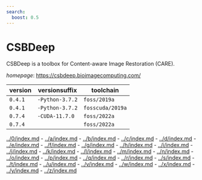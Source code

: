 ```yaml
---
search:
  boost: 0.5
---
```

# CSBDeep

CSBDeep is a toolbox for Content-aware Image Restoration (CARE).

*homepage*: <https://csbdeep.bioimagecomputing.com/>

version | versionsuffix | toolchain
--------|---------------|----------
``0.4.1`` | ``-Python-3.7.2`` | ``foss/2019a``
``0.4.1`` | ``-Python-3.7.2`` | ``fosscuda/2019a``
``0.7.4`` | ``-CUDA-11.7.0`` | ``foss/2022a``
``0.7.4`` |  | ``foss/2022a``

[../0/index.md](0) - [../a/index.md](a) - [../b/index.md](b) - [../c/index.md](c) - [../d/index.md](d) - [../e/index.md](e) - [../f/index.md](f) - [../g/index.md](g) - [../h/index.md](h) - [../i/index.md](i) - [../j/index.md](j) - [../k/index.md](k) - [../l/index.md](l) - [../m/index.md](m) - [../n/index.md](n) - [../o/index.md](o) - [../p/index.md](p) - [../q/index.md](q) - [../r/index.md](r) - [../s/index.md](s) - [../t/index.md](t) - [../u/index.md](u) - [../v/index.md](v) - [../w/index.md](w) - [../x/index.md](x) - [../y/index.md](y) - [../z/index.md](z)

